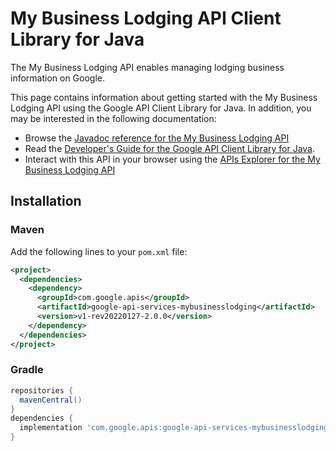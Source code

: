 # My Business Lodging API Client Library for Java

The My Business Lodging API enables managing lodging business information on Google.

This page contains information about getting started with the My Business Lodging API
using the Google API Client Library for Java. In addition, you may be interested
in the following documentation:

* Browse the [Javadoc reference for the My Business Lodging API][javadoc]
* Read the [Developer's Guide for the Google API Client Library for Java][google-api-client].
* Interact with this API in your browser using the [APIs Explorer for the My Business Lodging API][api-explorer]

## Installation

### Maven

Add the following lines to your `pom.xml` file:

```xml
<project>
  <dependencies>
    <dependency>
      <groupId>com.google.apis</groupId>
      <artifactId>google-api-services-mybusinesslodging</artifactId>
      <version>v1-rev20220127-2.0.0</version>
    </dependency>
  </dependencies>
</project>
```

### Gradle

```gradle
repositories {
  mavenCentral()
}
dependencies {
  implementation 'com.google.apis:google-api-services-mybusinesslodging:v1-rev20220127-2.0.0'
}
```

[javadoc]: https://googleapis.dev/java/google-api-services-mybusinesslodging/latest/index.html
[google-api-client]: https://github.com/googleapis/google-api-java-client/
[api-explorer]: https://developers.google.com/apis-explorer/#p/mybusinesslodging/v1/
